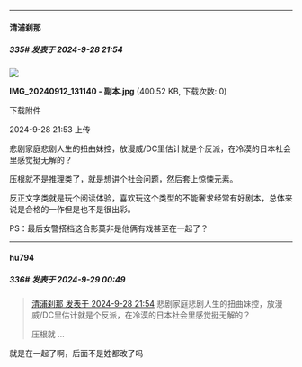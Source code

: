 ﻿
*****

####  清浦刹那  
##### 335#       发表于 2024-9-28 21:54

<img src="https://img.saraba1st.com/forum/202409/28/215308cjs29tg2goetb0mt.jpg" referrerpolicy="no-referrer">

<strong>IMG_20240912_131140 - 副本.jpg</strong> (400.52 KB, 下载次数: 0)

下载附件

2024-9-28 21:53 上传

悲剧家庭悲剧人生的扭曲妹控，放漫威/DC里估计就是个反派，在冷漠的日本社会里感觉挺无解的？

压根就不是推理类了，就是想讲个社会问题，然后套上惊悚元素。

反正文字类就是玩个阅读体验，喜欢玩这个类型的不能奢求经常有好剧本，总体来说是合格的一作但是也不是很出彩。

PS：最后女警搭档这合影莫非是他俩有戏甚至在一起了？


*****

####  hu794  
##### 336#       发表于 2024-9-29 00:49

<blockquote><a href="httphttps://bbs.saraba1st.com/2b/forum.php?mod=redirect&amp;goto=findpost&amp;pid=66334061&amp;ptid=2190950" target="_blank">清浦刹那 发表于 2024-9-28 21:54</a>
悲剧家庭悲剧人生的扭曲妹控，放漫威/DC里估计就是个反派，在冷漠的日本社会里感觉挺无解的？

压根就 ...</blockquote>
就是在一起了啊，后面不是姓都改了吗

